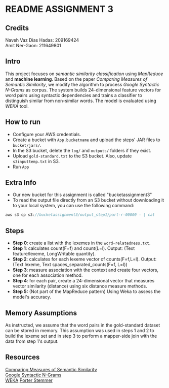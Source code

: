 <!-- Markdown file -->
<!-- In VS code, use ctrl + shift + v to see preview -->
<!-- In IntelliJ, Click the "Preview" icon (top-right) or use Ctrl/Cmd + Shift + A and search for "Markdown Preview." -->

<br/>

# README ASSIGNMENT 3
## Credits

Naveh Vaz Dias Hadas:  209169424 </br>
Amit Ner-Gaon: 211649801

## Intro
This project focuses on *semantic similarity classification* using *MapReduce* and **machine learning**. Based on the paper *Comparing Measures of Semantic Similarity*, we modify the algorithm to process *Google Syntactic N-Grams* as corpus. The system builds 24-dimensional feature vectors for word pairs using syntactic dependencies and trains a classifier to distinguish similar from non-similar words. The model is evaluated using *WEKA* tool.

## How to run
- Configure your AWS credentials.  
- Create a bucket with `App.bucketname` and upload the steps' JAR files to `bucket/jars/`.  
- In the S3 bucket, delete the `log/` and `outputs/` folders if they exist.  
- Upload `gold-standard.txt` to the S3 bucket. Also, update `s3inputtemp.txt` in S3.
- Run `App`

## Extra Info
- Our new bucket for this assignment is called "bucketassignment3"
- To read the output file directly from an S3 bucket without downloading it to your local system, you can use the following command:

```java
aws s3 cp s3://bucketassignment3/output_step1/part-r-00000 - | cat
```

## Steps
* **Step 0**: create a list with the lexemes in the `word-relatedness.txt`.
* **Step 1**: calculates count(F=f) and count(L=l). Output: (Text feature/lexeme, LongWritable quantity).
* **Step 2**: calculates for each lexeme vector of counts(F=f,L=l). Output: (Text lexeme, Text spaces_separated_counts(F=f, L=l))
* **Step 3**: measure association with the context and create four vectors, one for each association method.
* **Step 4**: for each pair, create a 24-dimensional vector that measures vector similarity (distance) using six distance measure methods.
* **Step 5:** (Not part of the MapReduce pattern) Using Weka to assess the model's accuracy.

## Memory Assumptions
As instructed, we assume that the word pairs in the gold-standard dataset can be stored in memory. This assumption was used in steps 1 and 2 to build the lexeme set and in step 3 to perform a mapper-side join with the data from step 1's output.  

## Resources
[Comparing Measures of Semantic Similarity](https://ieeexplore.ieee.org/document/4588492) </br>
[Google Syntactic N-Grams](https://commondatastorage.googleapis.com/books/syntactic-ngrams/index.html)  </br>
[WEKA](https://ml.cms.waikato.ac.nz/weka/)
[Porter Stemmer](https://vijinimallawaarachchi.com/2017/05/09/porter-stemming-algorithm/)










